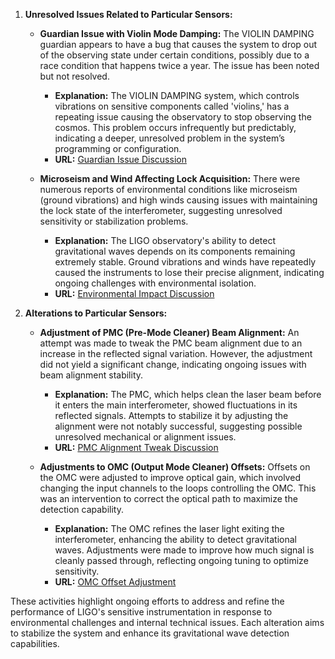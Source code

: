 1. **Unresolved Issues Related to Particular Sensors:**

   - **Guardian Issue with Violin Mode Damping:** The VIOLIN DAMPING guardian appears to have a bug that causes the system to drop out of the observing state under certain conditions, possibly due to a race condition that happens twice a year. The issue has been noted but not resolved.
     - **Explanation:** The VIOLIN DAMPING system, which controls vibrations on sensitive components called 'violins,' has a repeating issue causing the observatory to stop observing the cosmos. This problem occurs infrequently but predictably, indicating a deeper, unresolved problem in the system’s programming or configuration.
     - **URL:** [Guardian Issue Discussion](https://alog.ligo-wa.caltech.edu/aLOG/index.php?callRep=83071)

   - **Microseism and Wind Affecting Lock Acquisition:** There were numerous reports of environmental conditions like microseism (ground vibrations) and high winds causing issues with maintaining the lock state of the interferometer, suggesting unresolved sensitivity or stabilization problems.
     - **Explanation:** The LIGO observatory's ability to detect gravitational waves depends on its components remaining extremely stable. Ground vibrations and winds have repeatedly caused the instruments to lose their precise alignment, indicating ongoing challenges with environmental isolation.
     - **URL:** [Environmental Impact Discussion](https://alog.ligo-wa.caltech.edu/aLOG/index.php?callRep=82992)

2. **Alterations to Particular Sensors:**

   - **Adjustment of PMC (Pre-Mode Cleaner) Beam Alignment:** An attempt was made to tweak the PMC beam alignment due to an increase in the reflected signal variation. However, the adjustment did not yield a significant change, indicating ongoing issues with beam alignment stability.
     - **Explanation:** The PMC, which helps clean the laser beam before it enters the main interferometer, showed fluctuations in its reflected signals. Attempts to stabilize it by adjusting the alignment were not notably successful, suggesting possible unresolved mechanical or alignment issues.
     - **URL:** [PMC Alignment Tweak Discussion](https://alog.ligo-wa.caltech.edu/aLOG/index.php?callRep=83016)

   - **Adjustments to OMC (Output Mode Cleaner) Offsets:** Offsets on the OMC were adjusted to improve optical gain, which involved changing the input channels to the loops controlling the OMC. This was an intervention to correct the optical path to maximize the detection capability.
     - **Explanation:** The OMC refines the laser light exiting the interferometer, enhancing the ability to detect gravitational waves. Adjustments were made to improve how much signal is cleanly passed through, reflecting ongoing tuning to optimize sensitivity.
     - **URL:** [OMC Offset Adjustment](https://alog.ligo-wa.caltech.edu/aLOG/index.php?callRep=83008)

These activities highlight ongoing efforts to address and refine the performance of LIGO's sensitive instrumentation in response to environmental challenges and internal technical issues. Each alteration aims to stabilize the system and enhance its gravitational wave detection capabilities.